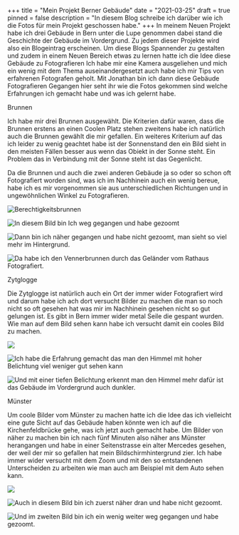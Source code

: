 +++
title = "Mein Projekt Berner Gebäude"
date = "2021-03-25"
draft = true
pinned = false
description = "In diesem Blog schreibe ich darüber wie ich die Fotos für mein Projekt geschossen habe."
+++
In meinem Neuen Projekt habe ich drei Gebäude in Bern unter die Lupe genommen dabei stand die Geschichte der Gebäude im Vordergrund. Zu jedem dieser Projekte wird also ein Blogeintrag erscheinen. Um diese Blogs Spannender zu gestalten und zudem in einem Neuen Bereich etwas zu lernen hatte ich die Idee diese Gebäude zu Fotografieren Ich habe mir eine Kamera ausgeliehen und mich ein wenig mit dem Thema auseinandergesetzt auch habe ich mir Tips von erfahrenen Fotografen geholt. Mit Jonathan bin ich dann diese Gebäude Fotografieren Gegangen hier seht ihr wie die Fotos gekommen sind welche Erfahrungen ich gemacht habe und was ich gelernt habe.

Brunnen

Ich habe mir drei Brunnen ausgewählt. Die Kriterien dafür waren, dass die Brunnen erstens an einen Coolen Platz stehen zweitens habe ich natürlich auch die Brunnen gewählt die mir gefallen. Ein weiteres Kriterium auf das ich leider zu wenig geachtet habe ist der Sonnenstand den ein Bild sieht in den meisten Fällen besser aus wenn das Obiekt in der Sonne steht. Ein Problem das in Verbindung mit der Sonne steht ist das Gegenlicht.

Da die Brunnen und auch die zwei anderen Gebäude ja so oder so schon oft Fotografiert worden sind, was ich im Nachhinein auch ein wenig bereue, habe ich es mir vorgenommen sie aus unterschiedlichen Richtungen und in ungewöhnlichen Winkel zu Fotografieren. 

![Berechtigkeitsbrunnen](_dsc1120.jpg)

![In diesem Bild bin Ich weg gegangen und habe gezoomt](_dsc1123.jpg)

![Dann bin ich näher gegangen und habe nicht gezoomt, man sieht so viel mehr im Hintergrund.](_dsc1125.jpg)

![Da habe ich den Vennerbrunnen durch das Geländer vom Rathaus Fotografiert.](_dsc1160.jpg)

Zytglogge

Die Zytglogge ist natürlich auch ein Ort der immer wider Fotografiert wird und darum habe ich ach dort versucht Bilder zu machen die man so noch nicht so oft gesehen hat was mir im Nachhinein gesehen nicht so gut gelungen ist. Es gibt in Bern immer wider metal Seile die gespant wurden. Wie man auf dem Bild sehen kann habe ich versucht damit ein cooles Bild zu machen. 

![](_dsc1139.jpg)

![](_dsc1207.jpg "Ich habe die Erfahrung gemacht das man den Himmel mit hoher Belichtung viel weniger gut sehen kann")

![Und mit einer tiefen Belichtung erkennt man den Himmel mehr dafür ist das Gebäude im Vordergrund auch dunkler.](_dsc1208.jpg)

Münster

Um coole Bilder vom Münster zu machen hatte ich die Idee das ich vielleicht eine gute Sicht auf das Gebäude haben könnte wen ich auf die Kirchenfeldbrücke gehe, was ich jetzt auch gemacht habe. Um Bilder von näher zu machen bin ich nach fünf Minuten also näher ans Münster herangangen und habe in einer Seitenstrasse ein alter Mercedes gesehen, der weil der mir so gefallen hat mein Bildschirmhintergrund zier. Ich habe immer wider versucht mit dem Zoom und mit den so entstandenen Unterscheiden zu arbeiten wie man auch am Beispiel mit dem Auto sehen kann.

![](_dsc1243.jpg)

![Auch in diesem Bild bin ich zuerst näher dran und habe nicht gezoomt.](_dsc1302.jpg)

![Und im zweiten Bild bin ich ein wenig weiter weg gegangen und habe gezoomt.](_dsc1301.jpg)